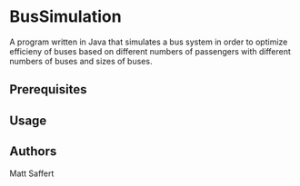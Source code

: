 # BusSimulation

A program written in Java that simulates a bus system in order to optimize efficieny of buses based on different numbers of passengers 
with different numbers of buses and sizes of buses. 

## Prerequisites

## Usage

## Authors
Matt Saffert
